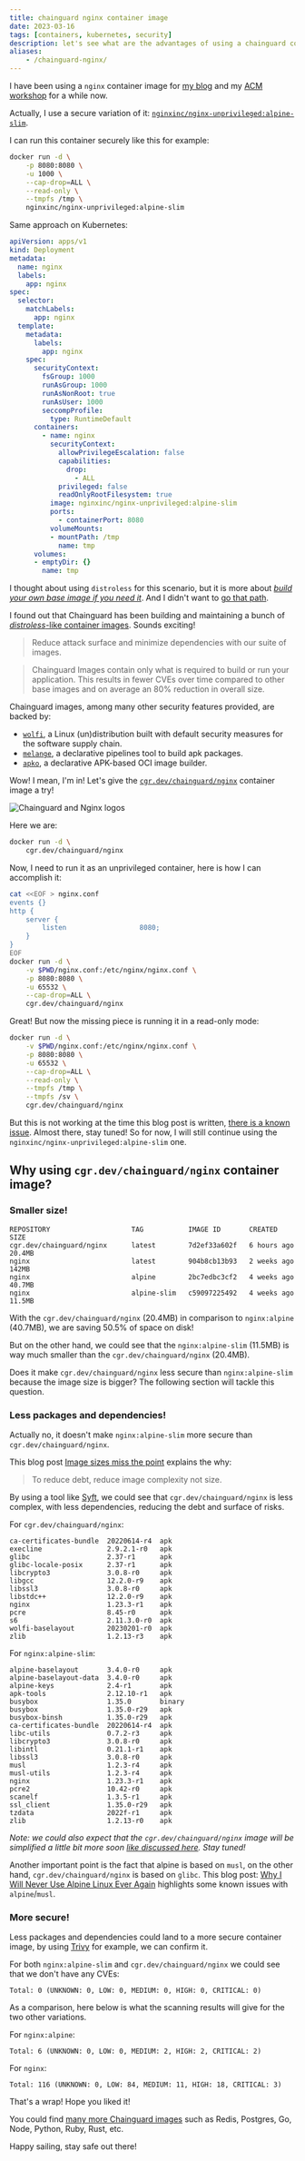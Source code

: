 ```yaml
---
title: chainguard nginx container image
date: 2023-03-16
tags: [containers, kubernetes, security]
description: let's see what are the advantages of using a chainguard container image, with nginx
aliases:
    - /chainguard-nginx/
---
```

I have been using a `nginx` container image for [my blog](https://github.com/mathieu-benoit/mathieu-benoit.github.io/blob/main/app/Dockerfile) and my [ACM workshop](https://github.com/mathieu-benoit/acm-workshop/blob/main/app/Dockerfile) for a while now.

Actually, I use a secure variation of it: [`nginxinc/nginx-unprivileged:alpine-slim`](https://github.com/nginxinc/docker-nginx-unprivileged).

I can run this container securely like this for example:
```bash
docker run -d \
    -p 8080:8080 \
    -u 1000 \
    --cap-drop=ALL \
    --read-only \
    --tmpfs /tmp \
    nginxinc/nginx-unprivileged:alpine-slim
```

Same approach on Kubernetes:
```yaml
apiVersion: apps/v1
kind: Deployment
metadata:
  name: nginx
  labels:
    app: nginx
spec:
  selector:
    matchLabels:
      app: nginx
  template:
    metadata:
      labels:
        app: nginx
    spec:
      securityContext:
        fsGroup: 1000
        runAsGroup: 1000
        runAsNonRoot: true
        runAsUser: 1000
        seccompProfile:
          type: RuntimeDefault
      containers:
        - name: nginx
          securityContext:
            allowPrivilegeEscalation: false
            capabilities:
              drop:
                - ALL
            privileged: false
            readOnlyRootFilesystem: true
          image: nginxinc/nginx-unprivileged:alpine-slim
          ports:
            - containerPort: 8080
          volumeMounts:
          - mountPath: /tmp
            name: tmp
      volumes:
      - emptyDir: {}
        name: tmp
```

I thought about using `distroless` for this scenario, but it is more about _[build your own base image if you need it](https://github.com/GoogleContainerTools/distroless/issues/1219)_. And I didn't want to [go that path](https://github.com/nginxinc/docker-nginx-unprivileged/issues/49).

I found out that Chainguard has been building and maintaining a bunch of [_distroless_-like container images](https://www.chainguard.dev/chainguard-images). Sounds exciting!

> Reduce attack surface and minimize dependencies with our suite of images.

> Chainguard Images contain only what is required to build or run your application. This results in fewer CVEs over time compared to other base images and on average an 80% reduction in overall size.

Chainguard images, among many other security features provided, are backed by:
- [`wolfi`](https://www.chainguard.dev/unchained/introducing-wolfi-the-first-linux-un-distro), a Linux (un)distribution built with default security measures for the software supply chain.
- [`melange`](https://github.com/chainguard-dev/melange), a declarative pipelines tool to build apk packages.
- [`apko`](https://www.chainguard.dev/unchained/introducing-apko-bringing-distroless-nirvana-to-alpine-linux), a declarative APK-based OCI image builder.

Wow! I mean, I'm in! Let's give the [`cgr.dev/chainguard/nginx`](https://github.com/chainguard-images/images/tree/main/images/nginx) container image a try!

![Chainguard and Nginx logos](https://github.com/mathieu-benoit/my-images/raw/main/chainguard-nginx.png)

Here we are:
```bash
docker run -d \
    cgr.dev/chainguard/nginx
```

Now, I need to run it as an unprivileged container, here is how I can accomplish it:
```bash
cat <<EOF > nginx.conf
events {}
http {
    server {
        listen                  8080;
    }
}
EOF
docker run -d \
    -v $PWD/nginx.conf:/etc/nginx/nginx.conf \
    -p 8080:8080 \
    -u 65532 \
    --cap-drop=ALL \
    cgr.dev/chainguard/nginx
```

Great! But now the missing piece is running it in a read-only mode:
```bash
docker run -d \
    -v $PWD/nginx.conf:/etc/nginx/nginx.conf \
    -p 8080:8080 \
    -u 65532 \
    --cap-drop=ALL \
    --read-only \
    --tmpfs /tmp \
    --tmpfs /sv \
    cgr.dev/chainguard/nginx
```
But this is not working at the time this blog post is written, [there is a known issue](https://github.com/chainguard-images/images/issues/288). Almost there, stay tuned! So for now, I will still continue using the `nginxinc/nginx-unprivileged:alpine-slim` one.

## Why using `cgr.dev/chainguard/nginx` container image?

### Smaller size!

```plaintext
REPOSITORY                    TAG           IMAGE ID       CREATED       SIZE
cgr.dev/chainguard/nginx      latest        7d2ef33a602f   6 hours ago   20.4MB
nginx                         latest        904b8cb13b93   2 weeks ago   142MB
nginx                         alpine        2bc7edbc3cf2   4 weeks ago   40.7MB
nginx                         alpine-slim   c59097225492   4 weeks ago   11.5MB
```

With the `cgr.dev/chainguard/nginx` (20.4MB) in comparison to `nginx:alpine` (40.7MB), we are saving 50.5% of space on disk!

But on the other hand, we could see that the `nginx:alpine-slim` (11.5MB) is way much smaller than the `cgr.dev/chainguard/nginx` (20.4MB).

Does it make `cgr.dev/chainguard/nginx` less secure than `nginx:alpine-slim` because the image size is bigger? The following section will tackle this question.

### Less packages and dependencies!

Actually no, it doesn't make `nginx:alpine-slim` more secure than `cgr.dev/chainguard/nginx`.

This blog post [Image sizes miss the point](https://www.chainguard.dev/unchained/image-sizes-miss-the-point) explains the why:

> To reduce debt, reduce image complexity not size.

By using a tool like [Syft](https://github.com/anchore/syft), we could see that `cgr.dev/chainguard/nginx` is less complex, with less dependencies, reducing the debt and surface of risks.

For `cgr.dev/chainguard/nginx`:
```plaintext
ca-certificates-bundle  20220614-r4  apk   
execline                2.9.2.1-r0   apk   
glibc                   2.37-r1      apk   
glibc-locale-posix      2.37-r1      apk   
libcrypto3              3.0.8-r0     apk   
libgcc                  12.2.0-r9    apk   
libssl3                 3.0.8-r0     apk   
libstdc++               12.2.0-r9    apk   
nginx                   1.23.3-r1    apk   
pcre                    8.45-r0      apk   
s6                      2.11.3.0-r0  apk   
wolfi-baselayout        20230201-r0  apk   
zlib                    1.2.13-r3    apk
```

For `nginx:alpine-slim`:
```plaintext
alpine-baselayout       3.4.0-r0     apk     
alpine-baselayout-data  3.4.0-r0     apk     
alpine-keys             2.4-r1       apk     
apk-tools               2.12.10-r1   apk     
busybox                 1.35.0       binary  
busybox                 1.35.0-r29   apk     
busybox-binsh           1.35.0-r29   apk     
ca-certificates-bundle  20220614-r4  apk     
libc-utils              0.7.2-r3     apk     
libcrypto3              3.0.8-r0     apk     
libintl                 0.21.1-r1    apk     
libssl3                 3.0.8-r0     apk     
musl                    1.2.3-r4     apk     
musl-utils              1.2.3-r4     apk     
nginx                   1.23.3-r1    apk     
pcre2                   10.42-r0     apk     
scanelf                 1.3.5-r1     apk     
ssl_client              1.35.0-r29   apk     
tzdata                  2022f-r1     apk     
zlib                    1.2.13-r0    apk
```

_Note: we could also expect that the `cgr.dev/chainguard/nginx` image will be simplified a little bit more soon [like discussed here](https://github.com/chainguard-images/images/issues/305#issuecomment-1454020044). Stay tuned!_

Another important point is the fact that alpine is based on `musl`, on the other hand, `cgr.dev/chainguard/nginx` is based on `glibc`. This blog post: [Why I Will Never Use Alpine Linux Ever Again](https://betterprogramming.pub/why-i-will-never-use-alpine-linux-ever-again-a324fd0cbfd6) highlights some known issues with `alpine`/`musl`.

### More secure!

Less packages and dependencies could land to a more secure container image, by using [Trivy](https://trivy.dev/) for example, we can confirm it.

For both `nginx:alpine-slim` and `cgr.dev/chainguard/nginx` we could see that we don't have any CVEs:
```plaintext
Total: 0 (UNKNOWN: 0, LOW: 0, MEDIUM: 0, HIGH: 0, CRITICAL: 0)
```

As a comparison, here below is what the scanning results will give for the two other variations.

For `nginx:alpine`:
```plaintext
Total: 6 (UNKNOWN: 0, LOW: 0, MEDIUM: 2, HIGH: 2, CRITICAL: 2)
```

For `nginx`:
```plaintext
Total: 116 (UNKNOWN: 0, LOW: 84, MEDIUM: 11, HIGH: 18, CRITICAL: 3)
```



That's a wrap! Hope you liked it!

You could find [many more Chainguard images](https://www.chainguard.dev/chainguard-images) such as Redis, Postgres, Go, Node, Python, Ruby, Rust, etc.

Happy sailing, stay safe out there!